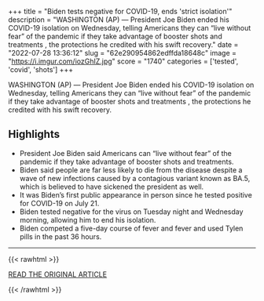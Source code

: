 +++
title = "Biden tests negative for COVID-19, ends 'strict isolation'"
description = "WASHINGTON (AP) — President Joe Biden  ended his COVID-19 isolation on Wednesday, telling Americans they can “live without fear” of the pandemic if they take advantage of booster shots and treatments , the protections he credited with his swift recovery."
date = "2022-07-28 13:36:12"
slug = "62e290954862edffda18648c"
image = "https://i.imgur.com/iozGhIZ.jpg"
score = "1740"
categories = ['tested', 'covid', 'shots']
+++

WASHINGTON (AP) — President Joe Biden  ended his COVID-19 isolation on Wednesday, telling Americans they can “live without fear” of the pandemic if they take advantage of booster shots and treatments , the protections he credited with his swift recovery.

## Highlights

- President Joe Biden said Americans can “live without fear” of the pandemic if they take advantage of booster shots and treatments.
- Biden said people are far less likely to die from the disease despite a wave of new infections caused by a contagious variant known as BA.5, which is believed to have sickened the president as well.
- It was Biden’s first public appearance in person since he tested positive for COVID-19 on July 21.
- Biden tested negative for the virus on Tuesday night and Wednesday morning, allowing him to end his isolation.
- Biden competed a five-day course of fever and fever and used Tylen pills in the past 36 hours.

---

{{< rawhtml >}}
  <p class="article-category">
    <a target="_blank" href="https://apnews.com/article/biden-covid-health-government-and-politics-7842dd2e606bb9f6aeb15d4a8c856c97">READ THE ORIGINAL ARTICLE</a>
  </p>
{{< /rawhtml >}}
